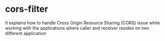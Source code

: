 # cors-filter
It explains how to handle Cross Origin Resource Sharing (CORS) issue while working with the applications where caller and receiver resides on two different application
